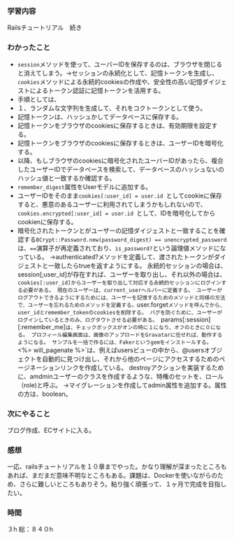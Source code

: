 ### 学習内容
Railsチュートリアル　続き
### わかったこと
- `session`メソッドを使って、ユーバーIDを保存するのは、ブラウザを閉じると消えてしまう。→セッションの永続化として、記憶トークンを生成し、`cookies`メソッドによる永続的cookiesの作成や、安全性の高い記憶ダイジェストによるトークン認証に記憶トークンを活用する。
- 手順としては、
- １、ランダムな文字列を生成して、それをコクトークンとして使う。
- 記憶トークンは、ハッシュかしてデータベースに保存する。
- 記憶トークンをブラウザのcookiesに保存するときは、有効期限を設定する。
- 記憶トークンをブラウザのcookiesに保存するときは、ユーザーIDを暗号化する。
- 以降、もしブラウザのcookiesに暗号化されたユーバーIDがあったら、複合したユーザーIDでデータベースを検索して、データベースのハッシュないのハッシュ値と一致するか確認する。
- `remember_digest`属性をUserモデルに追加する。
- ユーザーIDをそのまま`cookies[:user_id] = user.id `としてcookieに保存すると、悪意のあるユーザーに利用されてしまうかもしれないので、`cookies.encrypted[:user_id] = user.id `として、IDを暗号化してからcookienに保存する。
- 暗号化されたトークンとがユーザーの記憶ダイジェストと一致することを確認する`BCrypt::Password.new(password_digest) == unencrypted_password`は、`==`演算子が再定義されており、`is_password?`という論理値メソッドになっている。
  →authenticated?メソッドを定義して、渡されたトークンがダイジェストと一致したらtrueを返すようにする。
  永続的セッションの場合は、session[;user_id]が存在すれば、ユーザーを取り出し、それ以外の場合は、`cookies[:user_id]からユーザーを取り出して対応する永続的セッションにログインする必要がある。
  現在のユーザーは、current_userヘルパーに定義する。
  ユーザーがログアウトできるようにするためには、ユーザーを記憶するためのメソッドと同様の方法で、ユーザーを忘れるためのメソッドを定義する。`user.forget`メソッドを呼んでから、user_idとremember_tokenのcookiesを削除する。
  バグを防ぐために、ユーザーがログインしているときのみ、ログタウトさせる必要がある。
  `params[:session][:remember_me]`は、チェックボックスがオンの時に１になり、オフのときに０になる。
  プロフィール編集画面は、画像のアップロードをGravatarに任せれば、動作するようになる。
  サンプルを一括で作るには、Fakerというgemをインストールする。
  `<%= will_pagenate %>`は、例えばusersビューの中から、@usersオブジェクトを自動的に見つけ出し、それから他のページにアクセスするためのページネーションリンクを作成している。
  destroyアクションを実装するために、amdminユーザーのクラスを作成するような、特権のセットを、ロール（role)と呼ぶ。
  →マイグレーションを作成してadmin属性を追加する。属性の方は、boolean。
### 次にやること
ブログ作成、ECサイトに入る。
### 感想
一応、railsチュートリアルを１０章までやった。かなり理解が深まったところもあれば、まだまだ意味不明なところもある。課題は、Dockerを使いながらのため、さらに難しいところもありそう。粘り強く頑張って、１ヶ月で完成を目指したい。
### 時間
３h
総：８４０h
